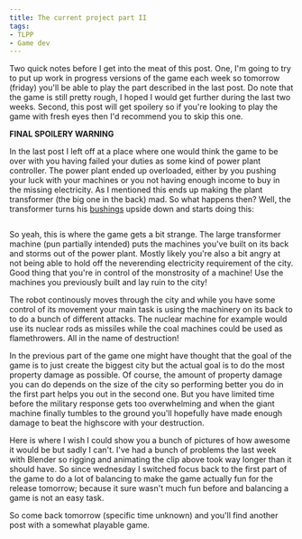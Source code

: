 ```yaml
---
title: The current project part II
tags:
- TLPP
- Game dev
---
```


Two quick notes before I get into the meat of this post. One, I'm going to try to put up work in progress versions of the game each week so tomorrow (friday) you'll be able to play the part described in the last post. Do note that the game is still pretty rough, I hoped I would get further during the last two weeks. Second, this post will get spoilery so if you're looking to play the game with fresh eyes then I'd recommend you to skip this one.

**FINAL SPOILERY WARNING**

In the last post I left off at a place where one would think the game to be over with you having failed your duties as some kind of power plant controller. The power plant ended up overloaded, either by you pushing your luck with your machines or you not having enough income to buy in the missing electricity. As I mentioned this ends up making the plant transformer (the big one in the back) mad. So what happens then? Well, the transformer turns his [bushings](http://sydney.edu.au/engineering/electrical/courses/power/images/plant/Tx_Bushing.jpg) upside down and starts doing this:

<p class="gfycontainer"><img class="gfyitem" data-id="FlimsyHospitableHuia" /></p>

So yeah, this is where the game gets a bit strange. The large transformer machine (pun partially intended) puts the machines you've built on its back and storms out of the power plant. Mostly likely you're also a bit angry at not being able to hold off the neverending electricity requirement of the city. Good thing that you're in control of the monstrosity of a machine! Use the machines you previously built and lay ruin to the city!

The robot continously moves through the city and while you have some control of its movement your main task is using the machinery on its back to to do a bunch of different attacks. The nuclear machine for example would use its nuclear rods as missiles while the coal machines could be used as flamethrowers. All in the name of destruction!

In the previous part of the game one might have thought that the goal of the game is to just create the biggest city but the actual goal is to do the most property damage as possible. Of course, the amount of property damage you can do depends on the size of the city so performing better you do in the first part helps you out in the second one. But you have limited time before the military response gets too overwhelming and when the giant machine finally tumbles to the ground you'll hopefully have made enough damage to beat the highscore with your destruction.

Here is where I wish I could show you a bunch of pictures of how awesome it would be but sadly I can't. I've had a bunch of problems the last week with Blender so rigging and animating the clip above took way longer than it should have. So since wednesday I switched focus back to the first part of the game to do a lot of balancing to make the game actually fun for the release tomorrow; because it sure wasn't much fun before and balancing a game is not an easy task.

So come back tomorrow (specific time unknown) and you'll find another post with a somewhat playable game.